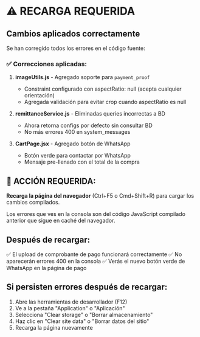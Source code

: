 # ⚠️ RECARGA REQUERIDA

## Cambios aplicados correctamente

Se han corregido todos los errores en el código fuente:

### ✅ Correcciones aplicadas:

1. **imageUtils.js** - Agregado soporte para `payment_proof`
   - Constraint configurado con aspectRatio: null (acepta cualquier orientación)
   - Agregada validación para evitar crop cuando aspectRatio es null

2. **remittanceService.js** - Eliminadas queries incorrectas a BD
   - Ahora retorna configs por defecto sin consultar BD
   - No más errores 400 en system_messages

3. **CartPage.jsx** - Agregado botón de WhatsApp
   - Botón verde para contactar por WhatsApp
   - Mensaje pre-llenado con el total de la compra

## 🔄 ACCIÓN REQUERIDA:

**Recarga la página del navegador** (Ctrl+F5 o Cmd+Shift+R) para cargar los cambios compilados.

Los errores que ves en la consola son del código JavaScript compilado anterior que sigue en caché del navegador.

## Después de recargar:

✅ El upload de comprobante de pago funcionará correctamente
✅ No aparecerán errores 400 en la consola
✅ Verás el nuevo botón verde de WhatsApp en la página de pago

## Si persisten errores después de recargar:

1. Abre las herramientas de desarrollador (F12)
2. Ve a la pestaña "Application" o "Aplicación"
3. Selecciona "Clear storage" o "Borrar almacenamiento"
4. Haz clic en "Clear site data" o "Borrar datos del sitio"
5. Recarga la página nuevamente
